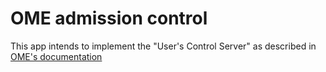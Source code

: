 # OME admission control

This app intends to implement the "User's Control Server" as described in [OME's documentation](https://airensoft.gitbook.io/ovenmediaengine/access-control/admission-webhooks)